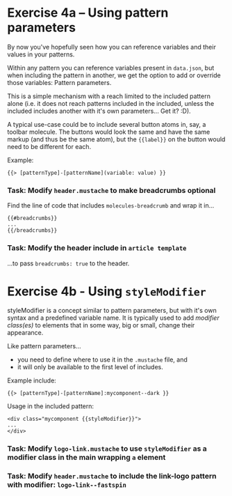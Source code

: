 # Exercise 4a – Using pattern parameters

By now you've hopefully seen how you can reference variables and their values in
your patterns.

Within any pattern you can reference variables
present in `data.json`, but when including the pattern in another,
we get the option to add or override those variables: Pattern parameters.

This is a simple mechanism with a reach limited to the included pattern alone
(i.e. it does not reach patterns included in the included, unless the included
includes another with it's own parameters... Get it? :D).

A typical use-case could be to include several button atoms in, say, a toolbar
molecule. The buttons would look the same and have the same markup (and thus
be the same atom), but the `{{label}}` on the button would need to be different for each.

Example:
```
{{> [patternType]-[patternName](variable: value) }}
```

### Task: Modify `header.mustache` to make breadcrumbs optional
Find the line of code that includes `molecules-breadcrumb` and wrap it in...
```
{{#breadcrumbs}}
...
{{/breadcrumbs}}
```

### Task: Modify the header include in `article template`
...to pass `breadcrumbs: true` to the header.


# Exercise 4b - Using `styleModifier`

styleModifier is a concept similar to pattern parameters, but with it's own
syntax and a predefined variable name. It is typically used to add _modifier class(es)_
to elements that in some way, big or small, change their appearance.

Like pattern parameters...
- you need to define where to use it in the `.mustache` file, and
- it will only be available to the first level of includes.

Example include:
```
{{> [patternType]-[patternName]:mycomponent--dark }}
```
Usage in the included pattern:
```
<div class="mycomponent {{styleModifier}}">
...
</div>
```

### Task: Modify `logo-link.mustache` to use `styleModifier` as a modifier class in the main wrapping `a` element

### Task: Modify `header.mustache` to include the link-logo pattern with modifier: `logo-link--fastspin`
